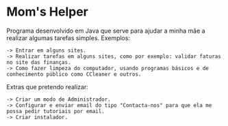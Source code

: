 # Mom's Helper

Programa desenvolvido em Java que serve para ajudar a minha mãe a realizar algumas tarefas simples.
Exemplos:

    -> Entrar em alguns sites.
    -> Realizar tarefas em alguns sites, como por exemplo: validar faturas no site das finanças.
    -> Como fazer limpeza do computador, usando programas básicos e de conhecimento público como CCleaner e outros.

Extras que pretendo realizar:

    -> Criar um modo de Administrador.
    -> Configurar e enviar email do tipo "Contacta-nos" para que ela me possa pedir tutoriais por email.
    -> Criar instalador.
